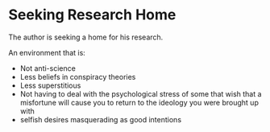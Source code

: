 # Seeking Research Home

The author is seeking a home for his research.

An environment that is:
- Not anti-science
- Less beliefs in conspiracy theories
- Less superstitious
- Not having to deal with the psychological stress of some that wish that a misfortune will cause you to return to the ideology you were brought up with
 - selfish desires masquerading as good intentions
